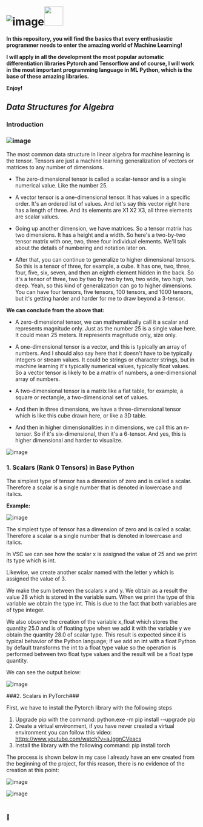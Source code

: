 

# **![image](https://github.com/CLAREISMO/Machine-Learning-Fundamentals/assets/63759427/4f05d5a8-920b-49f8-afb5-8e0d19da3fff)**<img src="https://media.tenor.com/eT_e-q0D5xoAAAAi/long-livethe-blob-sunglasses.gif" width="50px">


**In this repository, you will find the basics that every enthusiastic programmer needs to enter the amazing world of Machine Learning!**

**I will apply in all the development the most popular automatic differentiation libraries Pytorch and Tensorflow and of course, I will work in the most important programming language in ML Python, which is the base of these amazing libraries.**

**Enjoy!﻿**



## ***Data Structures for Algebra***


### **Introduction**



### ![image](https://github.com/CLAREISMO/Machine-Learning-Fundamentals/assets/63759427/9185fb8a-f966-423e-a849-61e0e4b0940c)

The most common data structure in linear algebra for machine learning is the tensor. Tensors are just a machine learning generalization of vectors or matrices to any number of dimensions.

+ The zero-dimensional tensor is called a scalar-tensor and is a single numerical value. Like the number 25. 

+ A vector tensor is a one-dimensional tensor. It has values in a specific order. It's an ordered list of values. And let's say this vector right here has a length of three. And its elements are X1 X2 X3, all three elements are scalar values. 

+ Going up another dimension, we have matrices. So a tensor matrix has two dimensions. It has a height and a width. So here's a two-by-two tensor matrix with one, two, three four individual elements. We'll talk about the details of numbering and notation later on. 

+ After that, you can continue to generalize to higher dimensional tensors. So this is a tensor of three, for example, a cube. It has one, two, three, four, five, six, seven, and then an eighth element hidden in the back. So it's a tensor of three, two by two by two by two, two wide, two high, two deep. Yeah, so this kind of generalization can go to higher dimensions. You can have four tensors, five tensors, 100 tensors, and 1000 tensors, but it's getting harder and harder for me to draw beyond a 3-tensor.

**We can conclude from the above that:**

+ A zero-dimensional tensor, we can mathematically call it a scalar and represents magnitude only. Just as the number 25 is a single value here. It could mean 25 meters. It represents magnitude only, size only. 

+ A one-dimensional tensor is a vector, and this is typically an array of numbers. And I should also say here that it doesn't have to be typically integers or stream values. It could be strings or character strings, but in machine learning it's typically numerical values, typically float values. So a vector tensor is likely to be a matrix of numbers, a one-dimensional array of numbers. 

+ A two-dimensional tensor is a matrix like a flat table, for example, a square or rectangle, a two-dimensional set of values. 


- And then in three dimensions, we have a three-dimensional tensor which is like this cube drawn here, or like a 3D table. 

+ And then in higher dimensionalities in n dimensions, we call this an n-tensor. So if it's six-dimensional, then it's a 6-tensor. And yes, this is higher dimensional and harder to visualize.


![image](https://github.com/CLAREISMO/Machine-Learning-Fundamentals/assets/63759427/3b5e0137-5bdc-4eb7-9162-e4d52fa74d28)



### 1. Scalars (Rank 0 Tensors) in Base Python ###


The simplest type of tensor has a dimension of zero and is called a scalar. Therefore a scalar is a single number that is denoted in lowercase and italics.

**Example:**

![image](https://github.com/CLAREISMO/Machine-Learning-Fundamentals/assets/63759427/412dd9db-4e84-468a-9a67-a1e7b4f1dbb5)


The simplest type of tensor has a dimension of zero and is called a scalar. Therefore a scalar is a single number that is denoted in lowercase and italics.

In VSC we can see how the scalar x is assigned the value of 25 and we print its type which is int.

Likewise, we create another scalar named with the letter y which is assigned the value of 3. 

We make the sum between the scalars x and y. We obtain as a result the value 28 which is stored in the variable sum. When we print the type of this variable we obtain the type int. This is due to the fact that both variables are of type integer.

We also observe the creation of the variable x_float which stores the quantity 25.0 and is of floating type when we add it with the variable y we obtain the quantity 28.0 of scalar type. This result is expected since it is typical behavior of the Python language; if we add an int with a float Python by default transforms the int to a float type value so the operation is performed between two float type values and the result will be a float type quantity.

We can see the output below:

![image](https://github.com/CLAREISMO/Machine-Learning-Fundamentals/assets/63759427/3c877cb5-10e1-4e28-8f40-924b259de424)




###2. Scalars in PyTorch###

First, we have to install the Pytorch library with the following steps
1. Upgrade pip with the command: python.exe -m pip install --upgrade pip
2. Create a virtual environment, if you have never created a virtual environment you can follow this video: https://www.youtube.com/watch?v=aJggnCVeacs
3. Install the library with the following command: pip install torch

The process is shown below  in my case I already have an env created from the beginning of the project, for this reason, there is no evidence of the creation at this point:

![image](https://github.com/CLAREISMO/Machine-Learning-Fundamentals/assets/63759427/40a5e704-14bb-4bc6-aa5e-a69200b79962)

![image](https://github.com/CLAREISMO/Machine-Learning-Fundamentals/assets/63759427/7a20a2fa-b696-4dff-a345-a9eb96c349c5)








﻿

🤝








 






